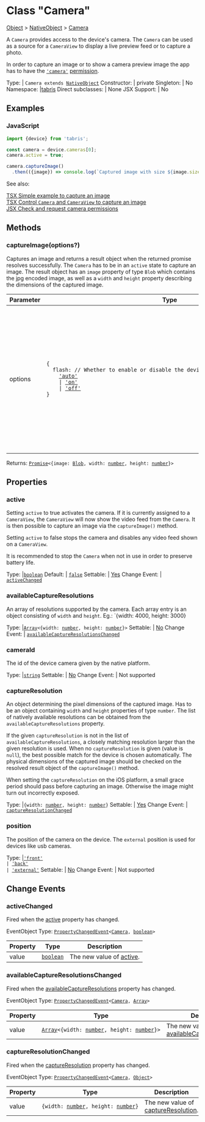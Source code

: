 ---
---
# Class "Camera"

<a href="https://developer.mozilla.org/en-US/docs/Web/JavaScript/Reference/Global_Objects/Object" title="View &quot;Object&quot; on MDN">Object</a> > <a href="NativeObject.html" title="NativeObject Class Reference">NativeObject</a> > <a href="#" >Camera</a>

A `Camera` provides access to the device's camera. The `Camera` can be used as a source for a `CameraView` to display a live preview feed or to capture a photo.

In order to capture an image or to show a camera preview image the app has to have the [`'camera'`](../permissions.md#category-camera) [permission](./permission.md).


Type: | <code style="white-space: nowrap">Camera extends <a href="NativeObject.html" title="NativeObject Class Reference">NativeObject</a></code>
Constructor: | private
Singleton: | No
Namespace: |<a href="../modules.html#startup" >tabris</a>
Direct subclasses: | None
JSX Support: | No


## Examples
### JavaScript


```js
import {device} from 'tabris';

const camera = device.cameras[0];
camera.active = true;

camera.captureImage()
  .then(({image}) => console.log(`Captured image with size ${image.size}.`));
```



See also:
  
[<span class='language tsx'>TSX</span> Simple example to capture an image](https://playground.tabris.com/?gitref=v3.7.0&snippet=camera.tsx)  
[<span class='language tsx'>TSX</span> Control `Camera` and `CameraView` to capture an image](https://playground.tabris.com/?gitref=v3.7.0&snippet=camera-advanced.tsx)  
[<span class='language jsx'>JSX</span> Check and request camera permissions](https://playground.tabris.com/?gitref=v3.7.0&snippet=permission.jsx)

## Methods

### captureImage(options?)



Captures an image and returns a result object when the returned promise resolves successfully. The `Camera` has to be in an `active` state to capture an image. The result object has an `image` property of type `Blob` which contains the jpg encoded image, as well as a `width` and `height` property describing the dimensions of the captured image.


Parameter|Type|Description
-|-|-
options | <code style="white-space: nowrap">{<br/>&nbsp;&nbsp;flash: // Whether to enable or disable the device flashlight. defaults to off<br/>&nbsp;&nbsp;&nbsp;&nbsp;<a href="https://developer.mozilla.org/en-US/docs/Web/JavaScript/Data_structures#String_type" title="View &quot;string&quot; on MDN">'auto'</a><br/>&nbsp;&nbsp;&nbsp;&nbsp;&#124; <a href="https://developer.mozilla.org/en-US/docs/Web/JavaScript/Data_structures#String_type" title="View &quot;string&quot; on MDN">'on'</a><br/>&nbsp;&nbsp;&nbsp;&nbsp;&#124; <a href="https://developer.mozilla.org/en-US/docs/Web/JavaScript/Data_structures#String_type" title="View &quot;string&quot; on MDN">'off'</a><br/>}</code> | A set of capture options to apply when taking a picture. <br/><br/>If `flash` is set to `'auto'` the device will decide (based on the lighting conditions) whether to activate the flashlight. *Optional.*


Returns: <code style="white-space: nowrap"><a href="https://developer.mozilla.org/en-US/docs/Web/JavaScript/Reference/Global_Objects/Promise" title="View &quot;Promise&quot; on MDN">Promise</a>&lt;{image: <a href="Blob.html" title="Blob Class Reference">Blob</a>, width: <a href="https://developer.mozilla.org/en-US/docs/Web/JavaScript/Data_structures#Number_type" title="View &quot;number&quot; on MDN">number</a>, height: <a href="https://developer.mozilla.org/en-US/docs/Web/JavaScript/Data_structures#Number_type" title="View &quot;number&quot; on MDN">number</a>}&gt;</code>


## Properties

### active


Setting `active` to true activates the camera. If it is currently assigned to a `CameraView`, the `CameraView` will now show the video feed from the `Camera`. It is then possible to capture an image via the `captureImage()` method.

Setting `active` to false stops the camera and disables any video feed shown on a `CameraView`.

It is recommended to stop the `Camera` when not in use in order to preserve battery life.

Type: |<code style="white-space: nowrap"><a href="https://developer.mozilla.org/en-US/docs/Web/JavaScript/Data_structures#Boolean_type" title="View &quot;boolean&quot; on MDN">boolean</a></code>
Default: | <code style="white-space: nowrap"><a href="https://developer.mozilla.org/en-US/docs/Web/JavaScript/Data_structures#Boolean_type" title="View &quot;boolean&quot; on MDN">false</a></code>
Settable: | <a href="../widget-basics.html#widget-properties" >Yes</a>
Change Event: | [`activeChanged`](#activechanged)




### availableCaptureResolutions


An array of resolutions supported by the camera. Each array entry is an object consisting of `width` and `height`. Eg.: `{width: 4000, height: 3000}

Type: |<code style="white-space: nowrap"><a href="https://developer.mozilla.org/en-US/docs/Web/JavaScript/Reference/Global_Objects/Array" title="View &quot;Array&quot; on MDN">Array</a>&lt;{width: <a href="https://developer.mozilla.org/en-US/docs/Web/JavaScript/Data_structures#Number_type" title="View &quot;number&quot; on MDN">number</a>, height: <a href="https://developer.mozilla.org/en-US/docs/Web/JavaScript/Data_structures#Number_type" title="View &quot;number&quot; on MDN">number</a>}&gt;</code>
Settable: | <a href="../widget-basics.html#widget-properties" >No</a>
Change Event: | [`availableCaptureResolutionsChanged`](#availablecaptureresolutionschanged)




### cameraId


The id of the device camera given by the native platform.

Type: |<code style="white-space: nowrap"><a href="https://developer.mozilla.org/en-US/docs/Web/JavaScript/Data_structures#String_type" title="View &quot;string&quot; on MDN">string</a></code>
Settable: | <a href="../widget-basics.html#widget-properties" >No</a>
Change Event: | Not supported




### captureResolution


An object determining the pixel dimensions of the captured image. Has to be an object containing `width` and `height` properties of type `number`. The list of natively available resolutions can be obtained from the `availableCaptureResolutions` property.

If the given `captureResolution` is not in the list of `availableCaptureResolutions`, a closely matching resolution larger than the given resolution is used. When no `captureResolution` is given (value is `null`), the best possible match for the device is chosen automatically. The physical dimensions of the captured image should be checked on the resolved result object of the `captureImage()` method.

When setting the `captureResolution` on the iOS platform, a small grace period should pass before capturing an image. Otherwise the image might turn out incorrectly exposed.

Type: |<code style="white-space: nowrap">{width: <a href="https://developer.mozilla.org/en-US/docs/Web/JavaScript/Data_structures#Number_type" title="View &quot;number&quot; on MDN">number</a>, height: <a href="https://developer.mozilla.org/en-US/docs/Web/JavaScript/Data_structures#Number_type" title="View &quot;number&quot; on MDN">number</a>}</code>
Settable: | <a href="../widget-basics.html#widget-properties" >Yes</a>
Change Event: | [`captureResolutionChanged`](#captureresolutionchanged)




### position


The position of the camera on the device. The `external` position is used for devices like usb cameras.

Type: |<code style="white-space: nowrap"><a href="https://developer.mozilla.org/en-US/docs/Web/JavaScript/Data_structures#String_type" title="View &quot;string&quot; on MDN">'front'</a><br/>&#124; <a href="https://developer.mozilla.org/en-US/docs/Web/JavaScript/Data_structures#String_type" title="View &quot;string&quot; on MDN">'back'</a><br/>&#124; <a href="https://developer.mozilla.org/en-US/docs/Web/JavaScript/Data_structures#String_type" title="View &quot;string&quot; on MDN">'external'</a></code>
Settable: | <a href="../widget-basics.html#widget-properties" >No</a>
Change Event: | Not supported





## Change Events

### activeChanged

Fired when the [active](#active) property has changed.

EventObject Type: <code style="white-space: nowrap"><a href="ChangeListeners.html#propertychangedeventtargettype-valuetype" title="ChangeListeners Class Type">PropertyChangedEvent</a>&lt;<a href="#" >Camera</a>, <a href="https://developer.mozilla.org/en-US/docs/Web/JavaScript/Data_structures#Boolean_type" title="View &quot;boolean&quot; on MDN">boolean</a>&gt;</code>

Property|Type|Description
-|-|-
value | <code style="white-space: nowrap"><a href="https://developer.mozilla.org/en-US/docs/Web/JavaScript/Data_structures#Boolean_type" title="View &quot;boolean&quot; on MDN">boolean</a></code> | The new value of [active](#active).

### availableCaptureResolutionsChanged

Fired when the [availableCaptureResolutions](#availablecaptureresolutions) property has changed.

EventObject Type: <code style="white-space: nowrap"><a href="ChangeListeners.html#propertychangedeventtargettype-valuetype" title="ChangeListeners Class Type">PropertyChangedEvent</a>&lt;<a href="#" >Camera</a>, <a href="https://developer.mozilla.org/en-US/docs/Web/JavaScript/Reference/Global_Objects/Array" title="View &quot;Array&quot; on MDN">Array</a>&gt;</code>

Property|Type|Description
-|-|-
value | <code style="white-space: nowrap"><a href="https://developer.mozilla.org/en-US/docs/Web/JavaScript/Reference/Global_Objects/Array" title="View &quot;Array&quot; on MDN">Array</a>&lt;{width: <a href="https://developer.mozilla.org/en-US/docs/Web/JavaScript/Data_structures#Number_type" title="View &quot;number&quot; on MDN">number</a>, height: <a href="https://developer.mozilla.org/en-US/docs/Web/JavaScript/Data_structures#Number_type" title="View &quot;number&quot; on MDN">number</a>}&gt;</code> | The new value of [availableCaptureResolutions](#availablecaptureresolutions).

### captureResolutionChanged

Fired when the [captureResolution](#captureresolution) property has changed.

EventObject Type: <code style="white-space: nowrap"><a href="ChangeListeners.html#propertychangedeventtargettype-valuetype" title="ChangeListeners Class Type">PropertyChangedEvent</a>&lt;<a href="#" >Camera</a>, <a href="https://developer.mozilla.org/en-US/docs/Web/JavaScript/Reference/Global_Objects/Object" title="View &quot;Object&quot; on MDN">Object</a>&gt;</code>

Property|Type|Description
-|-|-
value | <code style="white-space: nowrap">{width: <a href="https://developer.mozilla.org/en-US/docs/Web/JavaScript/Data_structures#Number_type" title="View &quot;number&quot; on MDN">number</a>, height: <a href="https://developer.mozilla.org/en-US/docs/Web/JavaScript/Data_structures#Number_type" title="View &quot;number&quot; on MDN">number</a>}</code> | The new value of [captureResolution](#captureresolution).


